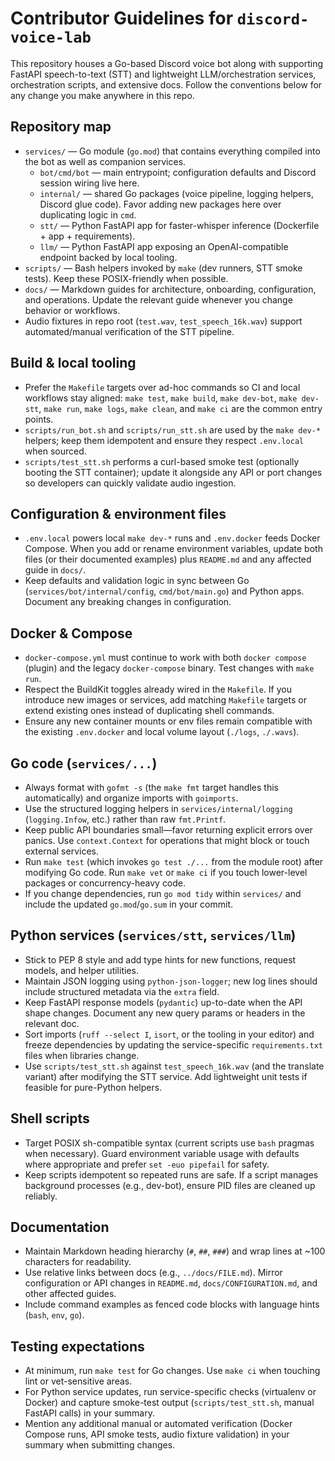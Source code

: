 # Contributor Guidelines for `discord-voice-lab`

This repository houses a Go-based Discord voice bot along with supporting FastAPI speech-to-text (STT) and lightweight LLM/orchestration services, orchestration scripts, and extensive docs. Follow the conventions below for any change you make anywhere in this repo.

## Repository map
- `services/` — Go module (`go.mod`) that contains everything compiled into the bot as well as companion services.
  - `bot/cmd/bot` — main entrypoint; configuration defaults and Discord session wiring live here.
  - `internal/` — shared Go packages (voice pipeline, logging helpers, Discord glue code). Favor adding new packages here over duplicating logic in `cmd`.
  - `stt/` — Python FastAPI app for faster-whisper inference (Dockerfile + app + requirements).
  - `llm/` — Python FastAPI app exposing an OpenAI-compatible endpoint backed by local tooling.
- `scripts/` — Bash helpers invoked by `make` (dev runners, STT smoke tests). Keep these POSIX-friendly when possible.
- `docs/` — Markdown guides for architecture, onboarding, configuration, and operations. Update the relevant guide whenever you change behavior or workflows.
- Audio fixtures in repo root (`test.wav`, `test_speech_16k.wav`) support automated/manual verification of the STT pipeline.

## Build & local tooling
- Prefer the `Makefile` targets over ad-hoc commands so CI and local workflows stay aligned: `make test`, `make build`, `make dev-bot`, `make dev-stt`, `make run`, `make logs`, `make clean`, and `make ci` are the common entry points.
- `scripts/run_bot.sh` and `scripts/run_stt.sh` are used by the `make dev-*` helpers; keep them idempotent and ensure they respect `.env.local` when sourced.
- `scripts/test_stt.sh` performs a curl-based smoke test (optionally booting the STT container); update it alongside any API or port changes so developers can quickly validate audio ingestion.

## Configuration & environment files
- `.env.local` powers local `make dev-*` runs and `.env.docker` feeds Docker Compose. When you add or rename environment variables, update both files (or their documented examples) plus `README.md` and any affected guide in `docs/`.
- Keep defaults and validation logic in sync between Go (`services/bot/internal/config`, `cmd/bot/main.go`) and Python apps. Document any breaking changes in configuration.

## Docker & Compose
- `docker-compose.yml` must continue to work with both `docker compose` (plugin) and the legacy `docker-compose` binary. Test changes with `make run`.
- Respect the BuildKit toggles already wired in the `Makefile`. If you introduce new images or services, add matching `Makefile` targets or extend existing ones instead of duplicating shell commands.
- Ensure any new container mounts or env files remain compatible with the existing `.env.docker` and local volume layout (`./logs`, `./.wavs`).

## Go code (`services/...`)
- Always format with `gofmt -s` (the `make fmt` target handles this automatically) and organize imports with `goimports`.
- Use the structured logging helpers in `services/internal/logging` (`logging.Infow`, etc.) rather than raw `fmt.Printf`.
- Keep public API boundaries small—favor returning explicit errors over panics. Use `context.Context` for operations that might block or touch external services.
- Run `make test` (which invokes `go test ./...` from the module root) after modifying Go code. Run `make vet` or `make ci` if you touch lower-level packages or concurrency-heavy code.
- If you change dependencies, run `go mod tidy` within `services/` and include the updated `go.mod`/`go.sum` in your commit.

## Python services (`services/stt`, `services/llm`)
- Stick to PEP 8 style and add type hints for new functions, request models, and helper utilities.
- Maintain JSON logging using `python-json-logger`; new log lines should include structured metadata via the `extra` field.
- Keep FastAPI response models (`pydantic`) up-to-date when the API shape changes. Document any new query params or headers in the relevant doc.
- Sort imports (`ruff --select I`, `isort`, or the tooling in your editor) and freeze dependencies by updating the service-specific `requirements.txt` files when libraries change.
- Use `scripts/test_stt.sh` against `test_speech_16k.wav` (and the translate variant) after modifying the STT service. Add lightweight unit tests if feasible for pure-Python helpers.

## Shell scripts
- Target POSIX sh-compatible syntax (current scripts use `bash` pragmas when necessary). Guard environment variable usage with defaults where appropriate and prefer `set -euo pipefail` for safety.
- Keep scripts idempotent so repeated runs are safe. If a script manages background processes (e.g., dev-bot), ensure PID files are cleaned up reliably.

## Documentation
- Maintain Markdown heading hierarchy (`#`, `##`, `###`) and wrap lines at ~100 characters for readability.
- Use relative links between docs (e.g., `../docs/FILE.md`). Mirror configuration or API changes in `README.md`, `docs/CONFIGURATION.md`, and other affected guides.
- Include command examples as fenced code blocks with language hints (`bash`, `env`, `go`).

## Testing expectations
- At minimum, run `make test` for Go changes. Use `make ci` when touching lint or vet-sensitive areas.
- For Python service updates, run service-specific checks (virtualenv or Docker) and capture smoke-test output (`scripts/test_stt.sh`, manual FastAPI calls) in your summary.
- Mention any additional manual or automated verification (Docker Compose runs, API smoke tests, audio fixture validation) in your summary when submitting changes.
